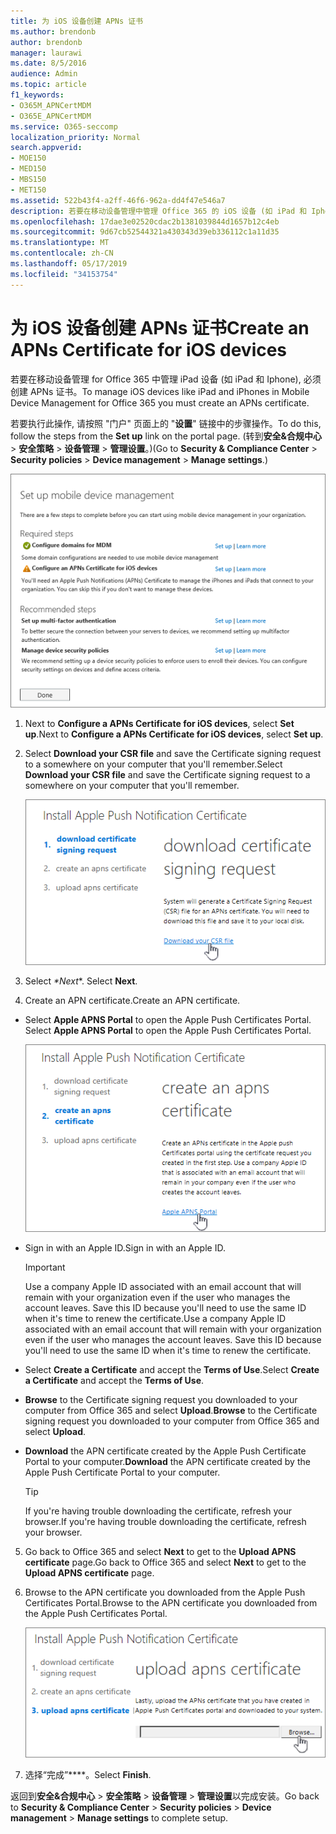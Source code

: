 ```yaml
---
title: 为 iOS 设备创建 APNs 证书
ms.author: brendonb
author: brendonb
manager: laurawi
ms.date: 8/5/2016
audience: Admin
ms.topic: article
f1_keywords:
- O365M_APNCertMDM
- O365E_APNCertMDM
ms.service: O365-seccomp
localization_priority: Normal
search.appverid:
- MOE150
- MED150
- MBS150
- MET150
ms.assetid: 522b43f4-a2ff-46f6-962a-dd4f47e546a7
description: 若要在移动设备管理中管理 Office 365 的 iOS 设备 (如 iPad 和 Iphone), 请按照以下步骤操作, 以首次创建 APNs 证书。
ms.openlocfilehash: 17dae3e02520cdac2b1381039844d1657b12c4eb
ms.sourcegitcommit: 9d67cb52544321a430343d39eb336112c1a11d35
ms.translationtype: MT
ms.contentlocale: zh-CN
ms.lasthandoff: 05/17/2019
ms.locfileid: "34153754"
---
```

# <a name="create-an-apns-certificate-for-ios-devices"></a><span data-ttu-id="946b8-103">为 iOS 设备创建 APNs 证书</span><span class="sxs-lookup"><span data-stu-id="946b8-103">Create an APNs Certificate for iOS devices</span></span>

 <span data-ttu-id="946b8-104">若要在移动设备管理 for Office 365 中管理 iPad 设备 (如 iPad 和 Iphone), 必须创建 APNs 证书。</span><span class="sxs-lookup"><span data-stu-id="946b8-104">To manage iOS devices like iPad and iPhones in Mobile Device Management for Office 365 you must create an APNs certificate.</span></span> 
  
<span data-ttu-id="946b8-105">若要执行此操作, 请按照 "门户" 页面上的 "**设置**" 链接中的步骤操作。</span><span class="sxs-lookup"><span data-stu-id="946b8-105">To do this, follow the steps from the **Set up** link on the portal page.</span></span> <span data-ttu-id="946b8-106">(转到**安全&amp;合规中心** \> **安全策略** \> **设备管理** \> **管理设置**。)</span><span class="sxs-lookup"><span data-stu-id="946b8-106">(Go to **Security &amp; Compliance Center** \> **Security policies** \> **Device management** \> **Manage settings**.)</span></span>
  
![设置所需的移动设备管理和推荐步骤](media/d71e3c76-b6b9-4549-ade6-cbfab846d908.png)
  
1. <span data-ttu-id="946b8-108">Next to **Configure a APNs Certificate for iOS devices**, select **Set up**.</span><span class="sxs-lookup"><span data-stu-id="946b8-108">Next to **Configure a APNs Certificate for iOS devices**, select **Set up**.</span></span>
    
2. <span data-ttu-id="946b8-109">Select **Download your CSR file** and save the Certificate signing request to a somewhere on your computer that you'll remember.</span><span class="sxs-lookup"><span data-stu-id="946b8-109">Select **Download your CSR file** and save the Certificate signing request to a somewhere on your computer that you'll remember.</span></span> 
    
    !["安装 APN 证书" 对话框](media/03aa8a24-e95c-4077-9b6b-ef76a86bafd7.png)
  
3. <span data-ttu-id="946b8-111"> Select *\*Next*\*. </span><span class="sxs-lookup"><span data-stu-id="946b8-111">Select **Next**.</span></span>
    
4. <span data-ttu-id="946b8-112"> Create an APN certificate.</span><span class="sxs-lookup"><span data-stu-id="946b8-112">Create an APN certificate.</span></span>
    
  - <span data-ttu-id="946b8-113">Select **Apple APNS Portal** to open the Apple Push Certificates Portal. </span><span class="sxs-lookup"><span data-stu-id="946b8-113">Select **Apple APNS Portal** to open the Apple Push Certificates Portal.</span></span> 
    
    ![选择 Apple APNS 门户的 "安装 APN 通知证书" 对话框](media/ce19f53c-f44a-470b-baf3-9278dfda2ba5.png)
  
  - <span data-ttu-id="946b8-115">Sign in with an Apple ID.</span><span class="sxs-lookup"><span data-stu-id="946b8-115">Sign in with an Apple ID.</span></span>
    
    > [!IMPORTANT]
    > <span data-ttu-id="946b8-p102">Use a company Apple ID associated with an email account that will remain with your organization even if the user who manages the account leaves. Save this ID because you'll need to use the same ID when it's time to renew the certificate.</span><span class="sxs-lookup"><span data-stu-id="946b8-p102">Use a company Apple ID associated with an email account that will remain with your organization even if the user who manages the account leaves. Save this ID because you'll need to use the same ID when it's time to renew the certificate.</span></span> 
  
  - <span data-ttu-id="946b8-118">Select **Create a Certificate** and accept the **Terms of Use**.</span><span class="sxs-lookup"><span data-stu-id="946b8-118">Select **Create a Certificate** and accept the **Terms of Use**.</span></span>
    
  - <span data-ttu-id="946b8-119">**Browse** to the Certificate signing request you downloaded to your computer from Office 365 and select **Upload**.</span><span class="sxs-lookup"><span data-stu-id="946b8-119">**Browse** to the Certificate signing request you downloaded to your computer from Office 365 and select **Upload**.</span></span>
    
  - <span data-ttu-id="946b8-120">**Download** the APN certificate created by the Apple Push Certificate Portal to your computer.</span><span class="sxs-lookup"><span data-stu-id="946b8-120">**Download** the APN certificate created by the Apple Push Certificate Portal to your computer.</span></span> 
    
    > [!TIP]
    > <span data-ttu-id="946b8-121">If you're having trouble downloading the certificate, refresh your browser.</span><span class="sxs-lookup"><span data-stu-id="946b8-121">If you're having trouble downloading the certificate, refresh your browser.</span></span> 
  
5. <span data-ttu-id="946b8-122">Go back to Office 365 and select **Next** to get to the **Upload APNS certificate** page.</span><span class="sxs-lookup"><span data-stu-id="946b8-122">Go back to Office 365 and select **Next** to get to the **Upload APNS certificate** page.</span></span> 
    
6. <span data-ttu-id="946b8-123"> Browse to the APN certificate you downloaded from the Apple Push Certificates Portal.</span><span class="sxs-lookup"><span data-stu-id="946b8-123">Browse to the APN certificate you downloaded from the Apple Push Certificates Portal.</span></span>
    
    ![单击 "浏览" 按钮以选择从 Apple 下载的 APNS 证书](media/afe2849d-af23-4c55-9009-d8f25edaf6c0.png)
  
7. <span data-ttu-id="946b8-125">选择“完成”\*\*\*\*。</span><span class="sxs-lookup"><span data-stu-id="946b8-125">Select **Finish**.</span></span>
    
<span data-ttu-id="946b8-126">返回到**安全&amp;合规中心** \> **安全策略** \> **设备管理** \> **管理设置**以完成安装。</span><span class="sxs-lookup"><span data-stu-id="946b8-126">Go back to **Security &amp; Compliance Center** \> **Security policies** \> **Device management** \> **Manage settings** to complete setup.</span></span> 
  

